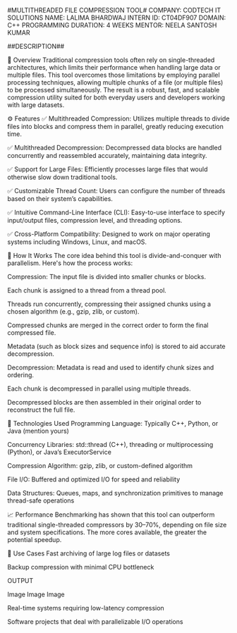 #MULTITHREADED FILE COMPRESSION TOOL# COMPANY: CODTECH IT SOLUTIONS NAME: LALIMA BHARDWAJ INTERN ID: CT04DF907 DOMAIN: C++ PROGRAMMING DURATION: 4 WEEKS MENTOR: NEELA SANTOSH KUMAR

##DESCRIPTION##

🚀 Overview Traditional compression tools often rely on single-threaded architectures, which limits their performance when handling large data or multiple files. This tool overcomes those limitations by employing parallel processing techniques, allowing multiple chunks of a file (or multiple files) to be processed simultaneously. The result is a robust, fast, and scalable compression utility suited for both everyday users and developers working with large datasets.

⚙️ Features ✅ Multithreaded Compression: Utilizes multiple threads to divide files into blocks and compress them in parallel, greatly reducing execution time.

✅ Multithreaded Decompression: Decompressed data blocks are handled concurrently and reassembled accurately, maintaining data integrity.

✅ Support for Large Files: Efficiently processes large files that would otherwise slow down traditional tools.

✅ Customizable Thread Count: Users can configure the number of threads based on their system’s capabilities.

✅ Intuitive Command-Line Interface (CLI): Easy-to-use interface to specify input/output files, compression level, and threading options.

✅ Cross-Platform Compatibility: Designed to work on major operating systems including Windows, Linux, and macOS.

🧠 How It Works The core idea behind this tool is divide-and-conquer with parallelism. Here's how the process works:

Compression: The input file is divided into smaller chunks or blocks.

Each chunk is assigned to a thread from a thread pool.

Threads run concurrently, compressing their assigned chunks using a chosen algorithm (e.g., gzip, zlib, or custom).

Compressed chunks are merged in the correct order to form the final compressed file.

Metadata (such as block sizes and sequence info) is stored to aid accurate decompression.

Decompression: Metadata is read and used to identify chunk sizes and ordering.

Each chunk is decompressed in parallel using multiple threads.

Decompressed blocks are then assembled in their original order to reconstruct the full file.

🧰 Technologies Used Programming Language: Typically C++, Python, or Java (mention yours)

Concurrency Libraries: std::thread (C++), threading or multiprocessing (Python), or Java’s ExecutorService

Compression Algorithm: gzip, zlib, or custom-defined algorithm

File I/O: Buffered and optimized I/O for speed and reliability

Data Structures: Queues, maps, and synchronization primitives to manage thread-safe operations

📈 Performance Benchmarking has shown that this tool can outperform traditional single-threaded compressors by 30–70%, depending on file size and system specifications. The more cores available, the greater the potential speedup.

🧪 Use Cases Fast archiving of large log files or datasets

Backup compression with minimal CPU bottleneck

OUTPUT

Image Image Image

Real-time systems requiring low-latency compression

Software projects that deal with parallelizable I/O operations
